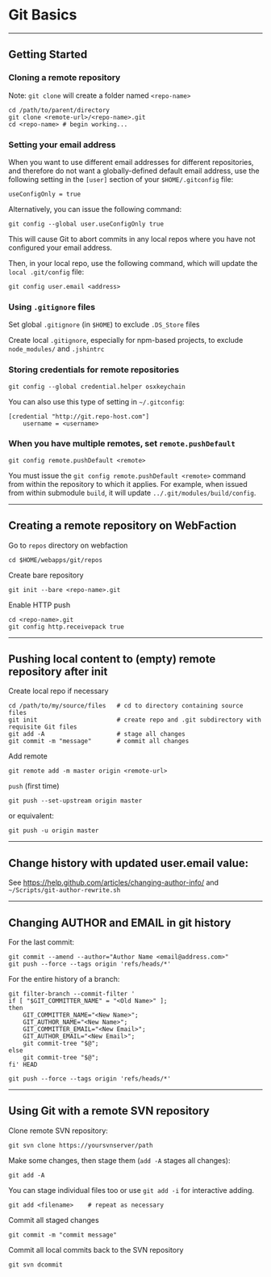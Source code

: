# Git Basics

----------------------------------------------------------------
## Getting Started

### Cloning a remote repository

Note: `git clone` will create a folder named `<repo-name>`

    cd /path/to/parent/directory
    git clone <remote-url>/<repo-name>.git
    cd <repo-name> # begin working...

### Setting your email address

When you want to use different email addresses for different
repositories, and therefore do not want a globally-defined
default email address, use the following setting in the `[user]`
section of your `$HOME/.gitconfig` file:

    useConfigOnly = true

Alternatively, you can issue the following command:

    git config --global user.useConfigOnly true

This will cause Git to abort commits in any local repos where
you have not configured your email address.

Then, in your local repo, use the following command, which
will update the `local .git/config` file:

    git config user.email <address>

### Using `.gitignore` files

Set global `.gitignore` (in `$HOME`) to exclude `.DS_Store` files

Create local `.gitignore`, especially for npm-based projects,
to exclude `node_modules/` and `.jshintrc`

### Storing credentials for remote repositories

    git config --global credential.helper osxkeychain

You can also use this type of setting in `~/.gitconfig`:

    [credential "http://git.repo-host.com"]
        username = <username>

### When you have multiple remotes, set `remote.pushDefault`

    git config remote.pushDefault <remote>

You must issue the `git config remote.pushDefault <remote>`
command from within the repository to which it applies. For
example, when issued from within submodule `build`, it will
update `../.git/modules/build/config`.

----------------------------------------------------------------
## Creating a remote repository on WebFaction

Go to `repos` directory on webfaction

    cd $HOME/webapps/git/repos

Create bare repository

    git init --bare <repo-name>.git

Enable HTTP push

    cd <repo-name>.git
    git config http.receivepack true

----------------------------------------------------------------
## Pushing local content to (empty) remote repository after init

Create local repo if necessary

    cd /path/to/my/source/files   # cd to directory containing source files
    git init                      # create repo and .git subdirectory with requisite Git files
    git add -A                    # stage all changes
    git commit -m "message"       # commit all changes

Add remote

    git remote add -m master origin <remote-url>

`push` (first time)

    git push --set-upstream origin master

or equivalent:

    git push -u origin master

----------------------------------------------------------------
## Change history with updated user.email value:

See https://help.github.com/articles/changing-author-info/
and `~/Scripts/git-author-rewrite.sh`

----------------------------------------------------------------
## Changing AUTHOR and EMAIL in git history

For the last commit:

    git commit --amend --author="Author Name <email@address.com>"
    git push --force --tags origin 'refs/heads/*'

For the entire history of a branch:

    git filter-branch --commit-filter '
    if [ "$GIT_COMMITTER_NAME" = "<Old Name>" ];
    then
        GIT_COMMITTER_NAME="<New Name>";
        GIT_AUTHOR_NAME="<New Name>";
        GIT_COMMITTER_EMAIL="<New Email>";
        GIT_AUTHOR_EMAIL="<New Email>";
        git commit-tree "$@";
    else
        git commit-tree "$@";
    fi' HEAD

    git push --force --tags origin 'refs/heads/*'

----------------------------------------------------------------
## Using Git with a remote SVN repository

Clone remote SVN repository:

    git svn clone https://yoursvnserver/path

Make some changes, then stage them (`add -A` stages all changes):

    git add -A

You can stage individual files too or use `git add -i` for interactive adding.

    git add <filename>    # repeat as necessary

Commit all staged changes

    git commit -m "commit message"

Commit all local commits back to the SVN repository

    git svn dcommit
